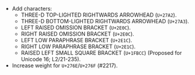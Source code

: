 * Add characters:
  - THREE-D TOP-LIGHTED RIGHTWARDS ARROWHEAD (`U+27A2`).
  - THREE-D BOTTOM-LIGHTED RIGHTWARDS ARROWHEAD (`U+27A3`).
  - LEFT RAISED OMISSION BRACKET (`U+2E0C`).
  - RIGHT RAISED OMISSION BRACKET (`U+2E0C`).
  - LEFT LOW PARAPHRASE BRACKET (`U+2E1C`).
  - RIGHT LOW PARAPHRASE BRACKET (`U+2E1C`).
  - RAISED LEFT SMALL SQUARE BRACKET (`U+1FBCC`)  (Proposed for Unicode 16; L2/21-235).
* Increase weight for `U+276E`/`U+276F` (#2217).
